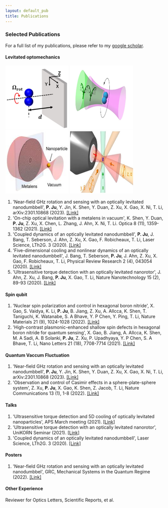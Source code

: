 ```yaml
---
layout: default_pub
title: Publications
---
```


### Selected Publications
For a full list of my publications, please refer to my [google scholar](https://scholar.google.com/citations?user=vPl5ZHoAAAAJ&hl=en&oi=ao).  

#### Levitated optomechanics
[<img src=img/RoateNearSurface.JPG  width="200" height="200" />](img/RoateNearSurface.JPG)
[<img src=img/fastest_spin.jpg  width="200" height="200" />](img/img/fastest_spin.jpg)
[<img src=img/OnChipLevitation.jpg  width="200" height="200" />](img/OnChipLevitation.jpg)
[<img src=img/FiveDCooling.JPG  width="200" height="200" />](img/FiveDCooling.JPG)

1. 'Near-field GHz rotation and sensing with an optically levitated nanodumbbell', **P. Ju**, Y. Jin, K. Shen, Y. Duan, Z. Xu, X. Gao, X. Ni, T. Li, arXiv:2301.10868 (2023). [[Link]](https://arxiv.org/abs/2301.10868)
2. 'On-chip optical levitation with a metalens in vacuum', K. Shen, Y. Duan, **P. Ju**, Z. Xu, X. Chen, L. Zhang, J. Ahn, X. Ni, T. Li. Optica 8 (11), 1359-1362 (2021). [[Link]](https://opg.optica.org/optica/fulltext.cfm?uri=optica-8-11-1359&id=461986)
3. 'Coupled dynamics of an optically levitated nanodumbbell', **P. Ju**, J. Bang, T. Seberson, J. Ahn, Z. Xu, X. Gao, F. Robicheaux, T. Li, Laser Science, LTh2G. 3 (2020). [[Link]](https://opg.optica.org/abstract.cfm?uri=LS-2020-LTh2G.3)
4. 'Five-dimensional cooling and nonlinear dynamics of an optically levitated nanodumbbell', J. Bang, T. Seberson, **P. Ju**, J. Ahn, Z. Xu, X. Gao, F. Robicheaux, T. Li, Physical Review Research 2 (4), 043054 (2020). [[Link]](https://journals.aps.org/prresearch/abstract/10.1103/PhysRevResearch.2.043054)
5. 'Ultrasensitive torque detection with an optically levitated nanorotor', J. Ahn, Z. Xu, J. Bang, **P. Ju**, X. Gao, T. Li, Nature Nanotechnology 15 (2), 89-93 (2020). [[Link]](https://www.nature.com/articles/s41565-019-0605-9)

#### Spin qubit
1. 'Nuclear spin polarization and control in hexagonal boron nitride', X. Gao, S. Vaidya, K. Li, **P. Ju**, B. Jiang, Z. Xu, A. Allcca, K. Shen, T. Taniguchi, K. Watanabe, S. A Bhave, Y. P Chen, Y. Ping, T. Li, Nature Materials 21 (9), 1024-1028 (2022). [[Link]](https://www.nature.com/articles/s41563-022-01329-8)
2. 'High-contrast plasmonic-enhanced shallow spin defects in hexagonal boron nitride for quantum sensing', X. Gao, B. Jiang, A. Allcca, K. Shen, M. A Sadi, A. B Solanki, **P. Ju**, Z. Xu, P. Upadhyaya, Y. P Chen, S. A Bhave, T. Li, Nano Letters 21 (18), 7708-7714 (2021). [[Link]](https://pubs.acs.org/doi/10.1021/acs.nanolett.1c02495)

#### Quantum Vaccum Fluctuation
1. 'Near-field GHz rotation and sensing with an optically levitated nanodumbbell', **P. Ju**, Y. Jin, K. Shen, Y. Duan, Z. Xu, X. Gao, X. Ni, T. Li, arXiv:2301.10868 (2023). [[Link]](https://arxiv.org/abs/2301.10868)
2. 'Observation and control of Casimir effects in a sphere-plate-sphere system', Z. Xu, **P. Ju**, X. Gao, K. Shen, Z. Jacob, T. Li, Nature Communications 13 (1), 1-8 (2022). [[Link]](https://www.nature.com/articles/s41467-022-33915-4)

#### Talks
1. 'Ultrasensitive torque detection and 5D cooling of optically levitated nanoparticles', APS March meeting (2021). [[Link]](https://meetings.aps.org/Meeting/MAR21/Session/J31.2)
2. 'Ultrasensitive torque detection with an optically levitated nanorotor', UniKORN Seminar (2021). [[Link]](https://www.youtube.com/watch?v=1Uv6hEnyZtA&t=3609s&ab_channel=UniKORNSeminars)
3. 'Coupled dynamics of an optically levitated nanodumbbell', Laser Science, LTh2G. 3 (2020). [[Link]](https://opg.optica.org/abstract.cfm?uri=LS-2020-LTh2G.3#videoPlayer)

#### Posters
1. 'Near-field GHz rotation and sensing with an optically levitated nanodumbbel', GRC, Mechanical Systems in the Quantum Regime (2022). [[Link]](https://www.grc.org/mechanical-systems-in-the-quantum-regime-conference/2022/)


#### Other Experience
Reviewer for Optics Letters, Scientific Reports, et al.
